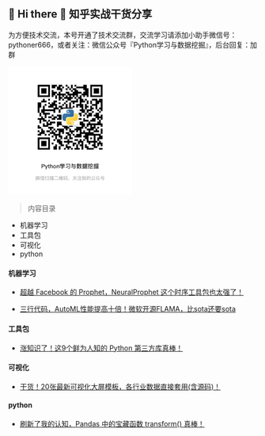 ## 🙋 Hi there 🌱  知乎实战干货分享

为方便技术交流，本号开通了技术交流群，交流学习请添加小助手微信号：pythoner666，或者关注：微信公众号『Python学习与数据挖掘』，后台回复：加群

<img src="pic/微信图片_20210902150620.jpg" width="250px">

> 内容目录

- 机器学习
- 工具包
- 可视化
- python


#### 机器学习

- [超越 Facebook 的 Prophet，NeuralProphet 这个时序工具包也太强了！](https://zhuanlan.zhihu.com/p/405914462)

- [三行代码，AutoML性能提高十倍！微软开源FLAMA，比sota还要sota](https://zhuanlan.zhihu.com/p/405177840)


#### 工具包
- [涨知识了！这9个鲜为人知的 Python 第三方库真棒！](https://zhuanlan.zhihu.com/p/405181482)

#### 可视化

- [干货！20张最新可视化大屏模板，各行业数据直接套用(含源码)！](https://zhuanlan.zhihu.com/p/405240637)

#### python

- [刷新了我的认知，Pandas 中的宝藏函数 transform() 真棒！](https://zhuanlan.zhihu.com/p/405545523)



















